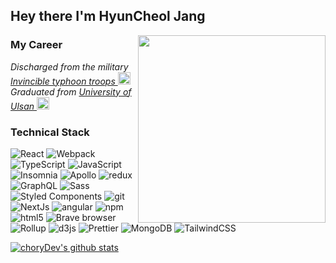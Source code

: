 <h2> Hey there I'm HyunCheol Jang </h2>
<img align='right' src="https://media1.giphy.com/media/LmNwrBhejkK9EFP504/200.gif" width="300">

<h3>My Career</h3> 
<p><em>
Discharged from the military <a href="https://namu.wiki/w/%EC%A0%9C28%EB%B3%B4%EB%B3%91%EC%82%AC%EB%8B%A8">Invincible typhoon troops </a><img src="https://w.namu.la/s/c2ec55bc79635b39d81ac82c55fac8f3a91840fbb04915cdf33a95b8eeb7087e01919587a3bd501ac1f99fa21e0738a9a03fa2fdd90c8f4ae30185cd5d996f36412d1a77bb09e7c0a54a5b0a3991c5ec1570de6667f0bb28041ddf2bf543666b" width="20"> 
Graduated from <a href="https://ulms.ulsan.ac.kr/">University of Ulsan </a><img src="https://upload.wikimedia.org/wikipedia/en/6/6c/University_of_Ulsan_Seal.jpg" width="20"></br>
</em></p>

### Technical Stack 

<p>
  <img alt="React" src="https://img.shields.io/badge/-React-45b8d8?style=flat-square&logo=react&logoColor=white" />
  <img alt="Webpack" src="https://img.shields.io/badge/-Webpack-8DD6F9?style=flat-square&logo=webpack&logoColor=white" />
  <img alt="TypeScript" src="https://img.shields.io/badge/-TypeScript-007ACC?style=flat-square&logo=typescript&logoColor=white" />
  <img alt="JavaScript" src="https://img.shields.io/badge/-JavaScript-F7B93E?style=flat-square&logo=javascript&logoColor=white" />
  <img alt="Insomnia" src="https://img.shields.io/badge/-Insomnia-5849BE?style=flat-square&logo=insomnia&logoColor=white" />
  <img alt="Apollo" src="https://img.shields.io/badge/-Apollo%20GraphQL-311C87?style=flat-square&logo=apollo-graphql&logoColor=white" />
  <img alt="redux" src="https://img.shields.io/badge/-Redux-764ABC?style=flat-square&logo=redux&logoColor=white" />
  <img alt="GraphQL" src="https://img.shields.io/badge/-GraphQL-E10098?style=flat-square&logo=graphql&logoColor=white" />
  <img alt="Sass" src="https://img.shields.io/badge/-Sass-CC6699?style=flat-square&logo=sass&logoColor=white" />
  <img alt="Styled Components" src="https://img.shields.io/badge/-Styled_Components-db7092?style=flat-square&logo=styled-components&logoColor=white" />
  <img alt="git" src="https://img.shields.io/badge/-Git-F05032?style=flat-square&logo=git&logoColor=white" />
  <img alt="NextJs" src="https://img.shields.io/badge/-NextJs-ea2845?style=flat-square&logo=nextjs&logoColor=white" />
  <img alt="angular" src="https://img.shields.io/badge/-Angular-DD0031?style=flat-square&logo=angular&logoColor=white" />
  <img alt="npm" src="https://img.shields.io/badge/-NPM-CB3837?style=flat-square&logo=npm&logoColor=white" />
  <img alt="html5" src="https://img.shields.io/badge/-HTML5-E34F26?style=flat-square&logo=html5&logoColor=white" />
  <img alt="Brave browser" src="https://img.shields.io/badge/-Brave_Browser-FB542B?style=flat-square&logo=brave&logoColor=white" />
  <img alt="Rollup" src="https://img.shields.io/badge/-Rollup-EC4A3F?style=flat-square&logo=rollup.js&logoColor=white" />
  <img alt="d3js" src="https://img.shields.io/badge/-D3.js-F9A03C?style=flat-square&logo=d3.js&logoColor=white" />
  <img alt="Prettier" src="https://img.shields.io/badge/-Prettier-F7B93E?style=flat-square&logo=prettier&logoColor=white" />
  <img alt="MongoDB" src="https://img.shields.io/badge/-MongoDB-13aa52?style=flat-square&logo=mongodb&logoColor=white" />
  <img alt="TailwindCSS" src="https://img.shields.io/badge/-TailwindCSS-#38B2AC?style=flat-square&logo=TailwindCSS.js&logoColor=white" />
</p>

[![choryDev's github stats](https://github-readme-stats.vercel.app/api?username=choryDev)](https://github.com/choryDev/github-readme-stats)
